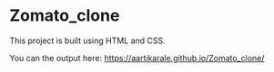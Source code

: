 # Zomato_clone

This project is built using HTML and CSS.



You can the output here: https://aartikarale.github.io/Zomato_clone/
